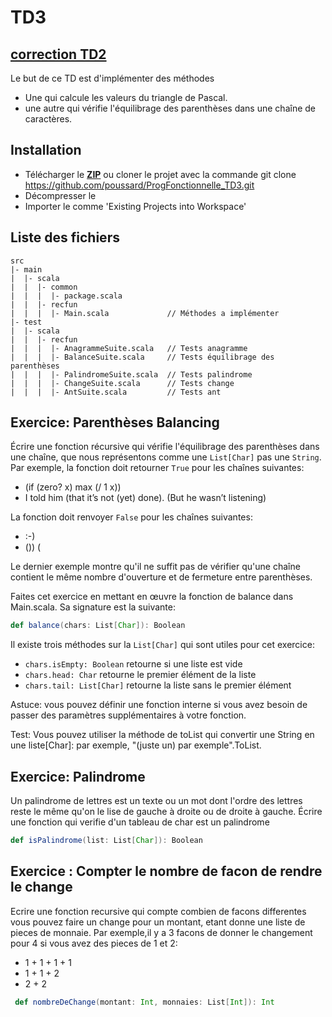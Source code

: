 # TD3

## [**correction TD2**](https://github.com/poussard/ProgFonctionnelle_TD2/blob/master/correction.md)

Le but de ce TD est d'implémenter des méthodes 
* Une qui calcule les valeurs du triangle de Pascal. 
* une autre qui vérifie l'équilibrage des parenthèses dans une chaîne de caractères.

## Installation
* Télécharger le [**ZIP**](https://github.com/poussard/ProgFonctionnelle_TD3/archive/master.zip) ou cloner le projet avec la commande  git clone https://github.com/poussard/ProgFonctionnelle_TD3.git
* Décompresser le
* Importer le comme 'Existing Projects into Workspace'

## Liste des fichiers

    src
    |- main
    |  |- scala
    |  |  |- common
    |  |  |  |- package.scala
    |  |  |- recfun
    |  |  |  |- Main.scala             // Méthodes a implémenter
    |- test
    |  |- scala
    |  |  |- recfun
    |  |  |  |- AnagrammeSuite.scala   // Tests anagramme
    |  |  |  |- BalanceSuite.scala     // Tests équilibrage des parenthèses
    |  |  |  |- PalindromeSuite.scala  // Tests palindrome
    |  |  |  |- ChangeSuite.scala      // Tests change
    |  |  |  |- AntSuite.scala         // Tests ant


## Exercice: Parenthèses Balancing
Écrire une fonction récursive qui vérifie l'équilibrage des parenthèses dans une chaîne, que nous représentons comme une `List[Char]` pas une `String`. Par exemple, la fonction doit retourner `True` pour les chaînes suivantes:
* (if (zero? x) max (/ 1 x))
* I told him (that it’s not (yet) done). (But he wasn’t listening)

La fonction doit renvoyer `False` pour les chaînes suivantes:
* :-)
* ()) (

Le dernier exemple montre qu'il ne suffit pas de vérifier qu'une chaîne contient le même nombre d'ouverture et de fermeture entre parenthèses.

Faites cet exercice en mettant en œuvre la fonction de balance dans Main.scala. Sa signature est la suivante:
```scala
def balance(chars: List[Char]): Boolean
```
Il existe trois méthodes sur la `List[Char]` qui sont utiles pour cet exercice:
* `chars.isEmpty: Boolean` retourne si une liste est vide
* `chars.head: Char`       retourne le premier élément de la liste
* `chars.tail: List[Char]` retourne la liste sans le premier élément

Astuce: vous pouvez définir une fonction interne si vous avez besoin de passer des paramètres supplémentaires à votre fonction.

Test: Vous pouvez utiliser la méthode de toList qui convertir une String en une liste[Char]: par exemple, "(juste un) par exemple".ToList.

## Exercice: Palindrome
Un palindrome de lettres est  un texte ou un mot dont l'ordre des lettres reste le même qu'on le lise de gauche à droite ou de droite à gauche.
Écrire une fonction qui verifie d'un tableau de char est un palindrome
 
 ```scala
 def isPalindrome(list: List[Char]): Boolean 
 ``` 

## Exercice :  Compter le nombre de facon de rendre le change
 Ecrire une fonction recursive qui compte combien de facons differentes vous pouvez faire un change pour un montant, etant donne une liste de pieces de monnaie.
Par exemple,il y a 3 facons de donner le changement pour 4 si vous avez des pieces de 1 et 2:
* 1 + 1 + 1 + 1
* 1 + 1 + 2
* 2 + 2
   
 ```scala
  def nombreDeChange(montant: Int, monnaies: List[Int]): Int 
 ```
